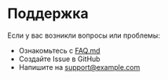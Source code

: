 # Поддержка

Если у вас возникли вопросы или проблемы:

- Ознакомьтесь с [FAQ.md](FAQ.md)
- Создайте Issue в GitHub
- Напишите на support@example.com
